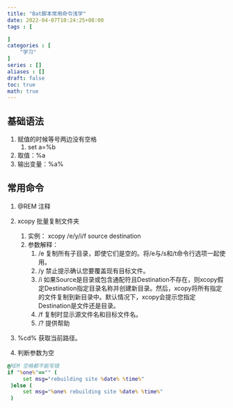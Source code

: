 ```yaml
---
title: "Bat脚本常用命令浅学"
date: 2022-04-07T10:24:25+08:00
tags : [

]
categories : [
    "学习"
]
series : []
aliases : []
draft: false
toc: true
math: true
---
```


## 基础语法
1. 赋值的时候等号两边没有空格
   1. set a=%b
2. 取值：%a
3. 输出变量：%a%

## 常用命令
1. @REM 注释

2. xcopy 批量复制文件夹
   1. 实例： xcopy /e/y/i/f source destination
   2. 参数解释：
      1. /e 复制所有子目录，即使它们是空的。将/e与/s和/t命令行选项一起使用。
      2. /y 禁止提示确认您要覆盖现有目标文件。
      3. /i 如果Source是目录或包含通配符且Destination不存在，则xcopy假定Destination指定目录名称并创建新目录。然后，xcopy将所有指定的文件复制到新目录中。默认情况下，xcopy会提示您指定Destination是文件还是目录。
      4. /f 复制时显示源文件名和目标文件名。
      5. /? 提供帮助
3. %cd% 获取当前路径。
4. 判断参数为空


```bat
@REM 空格都不能写错
if "%one%"=="" (
     set msg="rebuilding site %date% %time%"
 )else (
     set msg="%one% rebuilding site %date% %time%"
 )
```